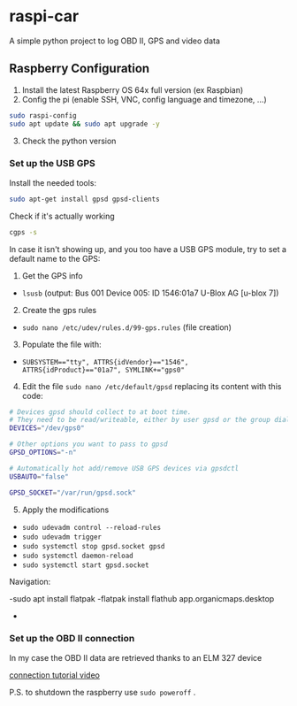 # raspi-car

A simple python project to log OBD II, GPS and video data

## Raspberry Configuration

1. Install the latest Raspberry OS 64x full version (ex Raspbian)
2. Config the pi (enable SSH, VNC, config language and timezone, ...)

```bash
sudo raspi-config
sudo apt update && sudo apt upgrade -y
```

3. Check the python version

### Set up the USB GPS

Install the needed tools:

```bash
sudo apt-get install gpsd gpsd-clients
```

Check if it's actually working

```bash
cgps -s
```

In case it isn't showing up, and you too have a USB GPS module, try to set a default name to the GPS:

1) Get the GPS info

- `lsusb` (output: Bus 001 Device 005: ID 1546:01a7 U-Blox AG [u-blox 7])

2) Create the gps rules

- `sudo nano /etc/udev/rules.d/99-gps.rules` (file creation)

3) Populate the file with:

- `SUBSYSTEM=="tty", ATTRS{idVendor}=="1546", ATTRS{idProduct}=="01a7", SYMLINK+="gps0"`

4) Edit the file `sudo nano /etc/default/gpsd`  replacing its content with this code:

```bash
# Devices gpsd should collect to at boot time.
# They need to be read/writeable, either by user gpsd or the group dialout.
DEVICES="/dev/gps0"

# Other options you want to pass to gpsd
GPSD_OPTIONS="-n"

# Automatically hot add/remove USB GPS devices via gpsdctl
USBAUTO="false"

GPSD_SOCKET="/var/run/gpsd.sock"
```

5) Apply the modifications

- `sudo udevadm control --reload-rules`
- `sudo udevadm trigger`
- `sudo systemctl stop gpsd.socket gpsd `
- `sudo systemctl daemon-reload `
- `sudo systemctl start gpsd.socket`

Navigation:

-sudo apt install flatpak
-flatpak install flathub app.organicmaps.desktop


- 

### Set up the OBD II connection

In my case the OBD II data are retrieved thanks to an ELM 327 device

[connection tutorial video](https://www.youtube.com/watch?v=DABytIdutKk)

P.S. to shutdown the raspberry use `sudo poweroff` .
